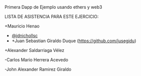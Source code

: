 Primera Dapp de Ejemplo
usando ethers y web3

LISTA DE ASISTENCIA PARA ESTE EJERCICIO:

+Mauricio Henao
- [@jdnichollsc](https://github.com/jdnichollsc)
- +Juan Sebastian Giraldo Duque (https://github.com/jusegidu)

+Alexander Saldarriaga Vélez

-Carlos Mario Herrera Acevedo

-John Alexander Ramirez Giraldo
